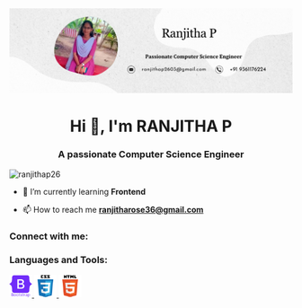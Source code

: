 <img src="https://github.com/RanjithaP26/RanjithaP26/blob/main/banner.png" width="100%" height="25%">

<h1 align="center">Hi 👋, I'm RANJITHA P</h1>
<h3 align="center">A passionate Computer Science Engineer</h3>

<p align="left"> <img src="https://komarev.com/ghpvc/?username=ranjithap26&label=Profile%20views&color=0e75b6&style=flat" alt="ranjithap26" /> </p>

- 🌱 I’m currently learning **Frontend**

- 📫 How to reach me **ranjitharose36@gmail.com**

<h3 align="left">Connect with me:</h3>
<p align="left">
</p>

<h3 align="left">Languages and Tools:</h3>
<p align="left"> <a href="https://getbootstrap.com" target="_blank" rel="noreferrer"> <img src="https://raw.githubusercontent.com/devicons/devicon/master/icons/bootstrap/bootstrap-plain-wordmark.svg" alt="bootstrap" width="40" height="40"/> </a> <a href="https://www.w3schools.com/css/" target="_blank" rel="noreferrer"> <img src="https://raw.githubusercontent.com/devicons/devicon/master/icons/css3/css3-original-wordmark.svg" alt="css3" width="40" height="40"/> </a> <a href="https://www.w3.org/html/" target="_blank" rel="noreferrer"> <img src="https://raw.githubusercontent.com/devicons/devicon/master/icons/html5/html5-original-wordmark.svg" alt="html5" width="40" height="40"/> </a> </p>
